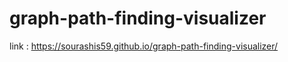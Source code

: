# graph-path-finding-visualizer

link : https://sourashis59.github.io/graph-path-finding-visualizer/

